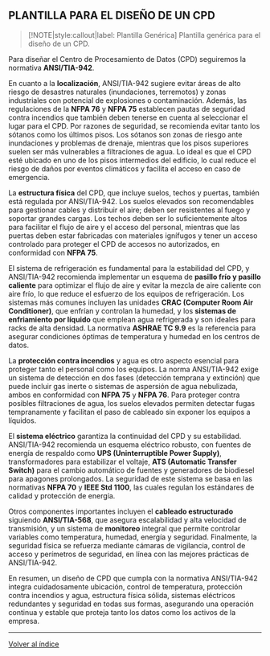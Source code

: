 ## PLANTILLA PARA EL DISEÑO DE UN CPD <!-- {docsify-ignore} -->

> [!NOTE|style:callout|label: Plantilla Genérica]
> Plantilla genérica para el diseño de un CPD.

Para diseñar el Centro de Procesamiento de Datos (CPD) seguiremos la normativa **ANSI/TIA-942**.

En cuanto a la **localización**, ANSI/TIA-942 sugiere evitar áreas de alto riesgo de desastres naturales (inundaciones, terremotos) y zonas industriales con potencial de explosiones o contaminación. Además, las regulaciones de la **NFPA 76** y **NFPA 75** establecen pautas de seguridad contra incendios que también deben tenerse en cuenta al seleccionar el lugar para el CPD. Por razones de seguridad, se recomienda evitar tanto los sótanos como los últimos pisos. Los sótanos son zonas de riesgo ante inundaciones y problemas de drenaje, mientras que los pisos superiores suelen ser más vulnerables a filtraciones de agua. Lo ideal es que el CPD esté ubicado en uno de los pisos intermedios del edificio, lo cual reduce el riesgo de daños por eventos climáticos y facilita el acceso en caso de emergencia.

La **estructura física** del CPD, que incluye suelos, techos y puertas, también está regulada por ANSI/TIA-942. Los suelos elevados son recomendables para gestionar cables y distribuir el aire; deben ser resistentes al fuego y soportar grandes cargas. Los techos deben ser lo suficientemente altos para facilitar el flujo de aire y el acceso del personal, mientras que las puertas deben estar fabricadas con materiales ignífugos y tener un acceso controlado para proteger el CPD de accesos no autorizados, en conformidad con **NFPA 75**.

El sistema de refrigeración es fundamental para la estabilidad del CPD, y ANSI/TIA-942 recomienda implementar un esquema de **pasillo frío y pasillo caliente** para optimizar el flujo de aire y evitar la mezcla de aire caliente con aire frío, lo que reduce el esfuerzo de los equipos de refrigeración. Los sistemas más comunes incluyen las unidades **CRAC (Computer Room Air Conditioner)**, que enfrían y controlan la humedad, y los **sistemas de enfriamiento por líquido** que emplean agua refrigerada y son ideales para racks de alta densidad. La normativa **ASHRAE TC 9.9** es la referencia para asegurar condiciones óptimas de temperatura y humedad en los centros de datos.

La **protección contra incendios** y agua es otro aspecto esencial para proteger tanto el personal como los equipos. La norma ANSI/TIA-942 exige un sistema de detección en dos fases (detección temprana y extinción) que puede incluir gas inerte o sistemas de aspersión de agua nebulizada, ambos en conformidad con **NFPA 75** y **NFPA 76**. Para proteger contra posibles filtraciones de agua, los suelos elevados permiten detectar fugas tempranamente y facilitan el paso de cableado sin exponer los equipos a líquidos.

El **sistema eléctrico** garantiza la continuidad del CPD y su estabilidad. ANSI/TIA-942 recomienda un esquema eléctrico robusto, con fuentes de energía de respaldo como **UPS (Uninterruptible Power Supply)**, transformadores para estabilizar el voltaje, **ATS (Automatic Transfer Switch)** para el cambio automático de fuentes y generadores de biodiesel para apagones prolongados. La seguridad de este sistema se basa en las normativas **NFPA 70** y **IEEE Std 1100**, las cuales regulan los estándares de calidad y protección de energía.

Otros componentes importantes incluyen el **cableado estructurado** siguiendo **ANSI/TIA-568**, que asegura escalabilidad y alta velocidad de transmisión, y un sistema de **monitoreo** integral que permite controlar variables como temperatura, humedad, energía y seguridad. Finalmente, la seguridad física se refuerza mediante cámaras de vigilancia, control de acceso y perímetros de seguridad, en línea con las mejores prácticas de ANSI/TIA-942.

En resumen, un diseño de CPD que cumpla con la normativa ANSI/TIA-942 integra cuidadosamente ubicación, control de temperatura, protección contra incendios y agua, estructura física sólida, sistemas eléctricos redundantes y seguridad en todas sus formas, asegurando una operación continua y estable que proteja tanto los datos como los activos de la empresa.

---
<a href="/plantillas/indice.md" role="button" class="button">Volver al índice</a>